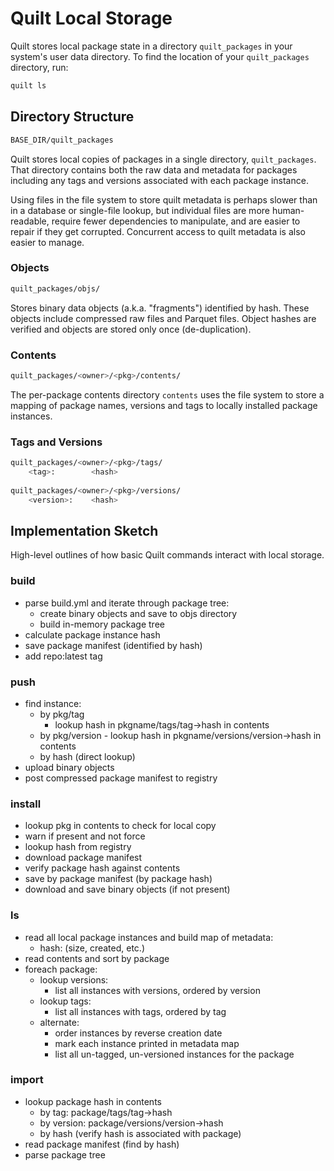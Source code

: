 # Quilt Local Storage

Quilt stores local package state in a directory `quilt_packages` in your system's user data directory. To find the location of your `quilt_packages` directory, run:

```bash
quilt ls
```

## Directory Structure

```bash
BASE_DIR/quilt_packages
```

Quilt stores local copies of packages in a single directory, `quilt_packages`. That directory contains both the raw data and metadata for packages including any tags and versions associated with each package instance.

Using files in the file system to store quilt metadata is perhaps slower than in a database or single-file lookup, but individual files are more human-readable, require fewer dependencies to manipulate, and are easier to repair if they get corrupted. Concurrent access to quilt metadata is also easier to manage.

### Objects

```bash
quilt_packages/objs/
```

Stores binary data objects (a.k.a. "fragments") identified by hash. These objects include compressed raw files and Parquet files. Object hashes are verified and objects are stored only once (de-duplication).

### Contents

```bash
quilt_packages/<owner>/<pkg>/contents/
```

The per-package contents directory `contents` uses the file system to store a mapping of package names, versions and tags to locally installed package instances.

### Tags and Versions

```bash
quilt_packages/<owner>/<pkg>/tags/
    <tag>:        <hash>
    
quilt_packages/<owner>/<pkg>/versions/
    <version>:    <hash>
```

## Implementation Sketch

High-level outlines of how basic Quilt commands interact with local storage. 

### build
- parse build.yml and iterate through package tree:
    - create binary objects and save to objs directory
    - build in-memory package tree
- calculate package instance hash
- save package manifest (identified by hash)
- add repo:latest tag

### push
- find instance:
    - by pkg/tag
        - lookup hash in pkgname/tags/tag->hash in contents
    - by pkg/version
            - lookup hash in pkgname/versions/version->hash in contents
    - by hash (direct lookup)
- upload binary objects
- post compressed package manifest to registry

### install
- lookup pkg in contents to check for local copy
- warn if present and not force
- lookup hash from registry
- download package manifest
- verify package hash against contents
- save by package manifest (by package hash)
- download and save binary objects (if not present)

### ls
- read all local package instances and build map of metadata:
    - hash: (size, created, etc.)
- read contents and sort by package
- foreach package:
    - lookup versions:
        - list all instances with versions, ordered by version
    - lookup tags:
        - list all instances with tags, ordered by tag
    - alternate:
        - order instances by reverse creation date
        - mark each instance printed in metadata map
        - list all un-tagged, un-versioned instances for the package

### import
- lookup package hash in contents
    - by tag: package/tags/tag->hash
    - by version: package/versions/version->hash
    - by hash (verify hash is associated with package)
- read package manifest (find by hash)
- parse package tree
